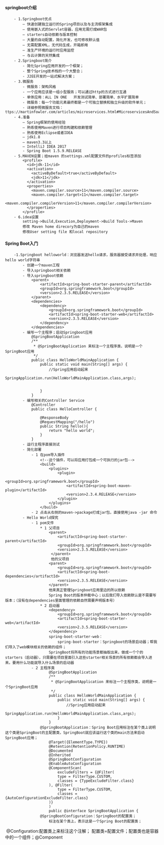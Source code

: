 #### springboot介绍
		- 1.Springboot优点
			– 快速创建独立运行的Spring项目以及与主流框架集成
			– 使用嵌入式的Servlet容器，应用无需打成WAR包
			– starters自动依赖与版本控制
			– 大量的自动配置，简化开发，也可修改默认值
			– 无需配置XML，无代码生成，开箱即用
			– 准生产环境的运行时应用监控
			– 与云计算的天然集成
		- 2.Springboot简介
			- 简化Spring应用开发的一个框架；
			- 整个Spring技术栈的一个大整合；
			- J2EE开发的一站式解决方案；
		- 3.微服务
			- 微服务：架构风格
			- 一个应用应该是一组小型服务；可以通过http的方式进行互通
			- 单体应用：ALL IN ONE   开发测试简单、部署简单、水平扩展简单
			- 微服务：每一个功能元素最终都是一个可独立替换和独立升级的软件单元；
			- 详细参照微服务文档：ttps://martinfowler.com/articles/microservices.html#MicroservicesAndSoa
		- 4.准备
			– Spring框架的使用经验
			– 熟练使用Maven进行项目构建和依赖管理
			– 熟练使用Eclipse或者IDEA
			– jdk1.8
			– maven3.3以上
			– IntelliJ IDEA 2017
			- Spring Boot 1.5.9.RELEASE
		- 5.MAVEN设置；给maven 的settings.xml配置文件的profiles标签添加
			<profile>
			  <id>jdk-11</id>
			  <activation>
			    <activeByDefault>true</activeByDefault>
			    <jdk>11</jdk>
			  </activation>
			  <properties>
			    <maven.compiler.source>11</maven.compiler.source>
			    <maven.compiler.target>11</maven.compiler.target>
			    <maven.compiler.compilerVersion>11</maven.compiler.compilerVersion>
			  </properties>
			</profile>
		- 6.idea设置
			setting->Build,Execution,Deployment->Build Tools->Maven
			修改 Maven home direcory为自己的maven
			修改User setting file 和local repository
#### Spring Boot入门
		-1.Springboot helloworld：浏览器发送hello请求，服务器接受请求并处理，响应hello world字符串
			- 创建一个maven工程
			- 导入springboot相关依赖
			- 导入springboot依赖
				<parent>
			        <artifactId>spring-boot-starter-parent</artifactId>
			        <groupId>org.springframework.boot</groupId>
			        <version>2.3.5.RELEASE</version>
			    </parent>
			    <dependencies>
			        <dependency>
			            <groupId>org.springframework.boot</groupId>
			            <artifactId>spring-boot-starter-web</artifactId>
			            <version>2.3.5.RELEASE</version>
			        </dependency>
			    </dependencies>
			- 编写一个主程序；启动Springboot应用
				@SpringBootApplication
				/**
				 * @SpringBootApplication 来标注一个主程序类，说明是一个SpringBoot应用
				 */
				public class HelloWorldMainApplication {
				    public static void main(String[] args) {
				        //Spring应用启动起来
				        SpringApplication.run(HelloWorldMainApplication.class,args);
				        
				        
				    }
				}
			- 编写相关的Controller Service
				@Controller
				public class HelloController {

				    @ResponseBody
				    @RequestMapping("/hello")
				    public String hello(){
				        return "hello world";
				    }
				}
			- 运行主程序直接测试
			- 简化部署
				- 1 在pom导入插件
					<!--这个插件，可以将应用打包成一个可执行的jar包-->
				    <build>
				        <plugins>
				            <plugin>
				                <groupId>org.springframework.boot</groupId>
				                <artifactId>spring-boot-maven-plugin</artifactId>
				                <version>2.3.4.RELEASE</version>
				            </plugin>
				        </plugins>
				    </build>
				- 2 点击从右侧的maven->package打成jar包，直接使用java -jar 命令
			- Hello World探究
				- 1 pom文件
					* 1 父项目
						<parent>
					        <artifactId>spring-boot-starter-parent</artifactId>
					        <groupId>org.springframework.boot</groupId>
					        <version>2.3.5.RELEASE</version>
					     </parent>
					     他的父项目
					    <parent>
						    <groupId>org.springframework.boot</groupId>
						    <artifactId>spring-boot-dependencies</artifactId>
						    <version>2.3.5.RELEASE</version>
						</parent>
						他来真正管理Springboot应用里边的所以依赖
						Spring Boot的版本仲裁中心；以后我们导入依赖默认是不需要写版本；（没有在dependencies里面管理的依赖自然需要声明版本号）
					* 2 启动器
						<dependency>
				            <groupId>org.springframework.boot</groupId>
				            <artifactId>spring-boot-starter-web</artifactId>
				            <version>2.3.5.RELEASE</version>
				        </dependency>
				        spring-boot-starter-web：
				        	spring-boot-starter：Springboot的场景启动器；帮我们导入了web模块相关的依赖的组件；
				        SpringBoot将所有的功能场景都抽取出来，做成一个个的starters（启动器），只需要在项目里面引入这些starter相关场景的所有依赖都会导入进来。要用什么功能就导入什么场景的启动器
				- 2 主程序类
						@SpringBootApplication
						/**
						 * @SpringBootApplication 来标注一个主程序类，说明是一个SpringBoot应用
						 */
						public class HelloWorldMainApplication {
						    public static void main(String[] args) {
						        //Spring应用启动起来
						        SpringApplication.run(HelloWorldMainApplication.class,args);
						    }
						}
					@SpringBootApplication：Spring Boot应用标注在某个类上说明这个类是SpringBoot的主配置类，SpringBoot就应该运行这个类的main方法来启动SpringBoot应用；
						@Target({ElementType.TYPE})
						@Retention(RetentionPolicy.RUNTIME)
						@Documented
						@Inherited
						@SpringBootConfiguration
						@EnableAutoConfiguration
						@ComponentScan(
						    excludeFilters = {@Filter(
						    type = FilterType.CUSTOM,
						    classes = {TypeExcludeFilter.class}
						), @Filter(
						    type = FilterType.CUSTOM,
						    classes = {AutoConfigurationExcludeFilter.class}
						)}
						)
						public @interface SpringBootApplication {
					@SpringBootConfiguration：SpringBoot的配置类；
						标注在某个类上，表示这是一个Spring Boot的配置类；
​						@Configuration:配置类上来标注这个注解；
​							配置类=配置文件；配置类也是容器中的一个组件；@Component






  